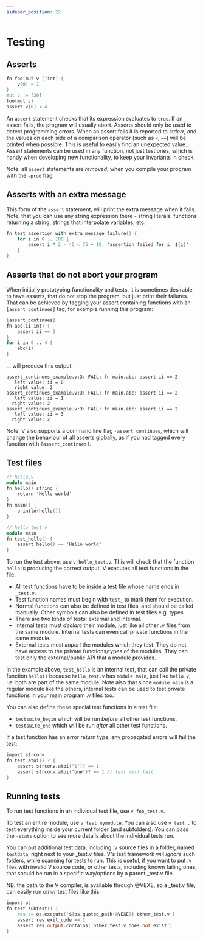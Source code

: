 ```yaml
---
sidebar_position: 22
---
```


# Testing

## Asserts

```v
fn foo(mut v []int) {
	v[0] = 1
}
mut v := [20]
foo(mut v)
assert v[0] < 4
```
An `assert` statement checks that its expression evaluates to `true`. If an assert fails,
the program will usually abort. Asserts should only be used to detect programming errors. When an
assert fails it is reported to *stderr*, and the values on each side of a comparison operator
(such as `<`, `==`) will be printed when possible. This is useful to easily find an
unexpected value. Assert statements can be used in any function, not just test ones,
which is handy when developing new functionality, to keep your invariants in check.

Note: all `assert` statements are *removed*, when you compile your program with the `-prod` flag.

## Asserts with an extra message

This form of the `assert` statement, will print the extra message when it fails. Note, that
you can use any string expression there - string literals, functions returning a string,
strings that interpolate variables, etc.

```v
fn test_assertion_with_extra_message_failure() {
	for i in 0 .. 100 {
		assert i * 2 - 45 < 75 + 10, 'assertion failed for i: ${i}'
	}
}
```

## Asserts that do not abort your program
When initially prototyping functionality and tests, it is sometimes desirable to
have asserts, that do not stop the program, but just print their failures. That can
be achieved by tagging your assert containing functions with an `[assert_continues]`
tag, for example running this program:
```v
[assert_continues]
fn abc(ii int) {
	assert ii == 2
}
for i in 0 .. 4 {
	abc(i)
}
```
... will produce this output:
```
assert_continues_example.v:3: FAIL: fn main.abc: assert ii == 2
   left value: ii = 0
   right value: 2
assert_continues_example.v:3: FAIL: fn main.abc: assert ii == 2
   left value: ii = 1
  right value: 2
assert_continues_example.v:3: FAIL: fn main.abc: assert ii == 2
   left value: ii = 3
  right value: 2
```

Note: V also supports a command line flag `-assert continues`, which will change the
behaviour of all asserts globally, as if you had tagged every function with `[assert_continues]`.

## Test files

```v
// hello.v
module main
fn hello() string {
	return 'Hello world'
}
fn main() {
	println(hello())
}
```

```v failcompile
// hello_test.v
module main
fn test_hello() {
	assert hello() == 'Hello world'
}
```
To run the test above, use `v hello_test.v`. This will check that the function `hello` is
producing the correct output. V executes all test functions in the file.

* All test functions have to be inside a test file whose name ends in `_test.v`.
* Test function names must begin with `test_` to mark them for execution.
* Normal functions can also be defined in test files, and should be called manually. Other
  symbols can also be defined in test files e.g. types.
* There are two kinds of tests: external and internal.
* Internal tests must *declare* their module, just like all other .v
files from the same module. Internal tests can even call private functions in
the same module.
* External tests must *import* the modules which they test. They do not
have access to the private functions/types of the modules. They can test only
the external/public API that a module provides.

In the example above, `test_hello` is an internal test, that can call
the private function `hello()` because `hello_test.v` has `module main`,
just like `hello.v`, i.e. both are part of the same module. Note also that
since `module main` is a regular module like the others, internal tests can
be used to test private functions in your main program .v files too.

You can also define these special test functions in a test file:
* `testsuite_begin` which will be run *before* all other test functions.
* `testsuite_end` which will be run *after* all other test functions.

If a test function has an error return type, any propagated errors will fail the test:

```v
import strconv
fn test_atoi() ? {
	assert strconv.atoi('1')? == 1
	assert strconv.atoi('one')? == 1 // test will fail
}
```

## Running tests

To run test functions in an individual test file, use `v foo_test.v`.

To test an entire module, use `v test mymodule`. You can also use `v test .` to test
everything inside your current folder (and subfolders). You can pass the `-stats`
option to see more details about the individual tests run.

You can put additional test data, including .v source files in a folder, named
`testdata`, right next to your _test.v files. V's test framework will *ignore*
such folders, while scanning for tests to run. This is useful, if you want to
put .v files with invalid V source code, or other tests, including known
failing ones, that should be run in a specific way/options by a parent _test.v
file.

NB: the path to the V compiler, is available through @VEXE, so a _test.v
file, can easily run *other* test files like this:
```v oksyntax
import os
fn test_subtest() {
	res := os.execute('${os.quoted_path(@VEXE)} other_test.v')
	assert res.exit_code == 1
	assert res.output.contains('other_test.v does not exist')
}
```